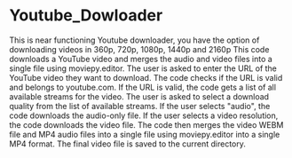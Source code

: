 # Youtube_Dowloader

This is near functioning Youtube downloader, you have the option of downloading videos in 360p, 720p, 1080p, 1440p and 2160p
This code downloads a YouTube video and merges the audio and video files into a single file using moviepy.editor.
The user is asked to enter the URL of the YouTube video they want to download.
The code checks if the URL is valid and belongs to youtube.com.
If the URL is valid, the code gets a list of all available streams for the video.
The user is asked to select a download quality from the list of available streams.
If the user selects "audio", the code downloads the audio-only file.
If the user selects a video resolution, the code downloads the video file.
The code then merges the video WEBM file and MP4 audio files into a single file using moviepy.editor into a single MP4 format.
The final video file is saved to the current directory.
